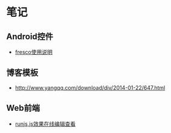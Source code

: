 # 笔记
## Android控件
* [fresco使用说明](http://fresco-cn.org/docs/index.html#_)

## 博客模板
* http://www.yangqq.com/download/div/2014-01-22/647.html

## Web前端
* [runjs,js效果在线编辑查看](http://runjs.cn)
